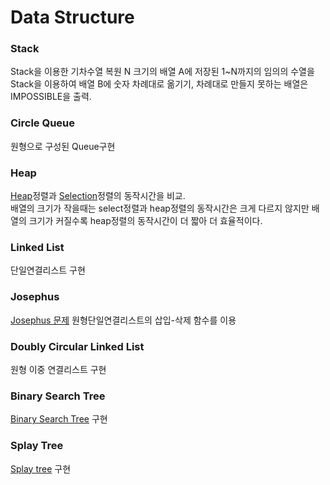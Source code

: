 
# Data Structure

### Stack  
Stack을 이용한 기차수열 복원
N 크기의 배열 A에 저장된 1~N까지의 임의의 수열을 Stack을 이용하여 배열 B에 숫자 차례대로 옮기기, 차례대로 만들지 못하는 배열은 IMPOSSIBLE을 출력.  

### Circle Queue  
원형으로 구성된 Queue구현  

### Heap
[Heap](https://ordo.tistory.com/88)정렬과 [Selection](https://gmlwjd9405.github.io/2018/05/06/algorithm-selection-sort.html)정렬의 동작시간을 비교.    
배열의 크기가 작을때는 select정렬과 heap정렬의 동작시간은 크게 다르지 않지만 배열의 크기가 커질수록 heap정렬의 동작시간이 더 짧아 더 효율적이다.  

### Linked List
단일연결리스트 구현  

### Josephus
[Josephus 문제](https://ko.wikipedia.org/wiki/%EC%9A%94%EC%84%B8%ED%91%B8%EC%8A%A4_%EB%AC%B8%EC%A0%9C) 원형단일연결리스트의 삽입-삭제 함수를 이용  

### Doubly Circular Linked List
원형 이중 연결리스트 구현  

### Binary Search Tree
[Binary Search Tree](https://mattlee.tistory.com/30
) 구현    

### Splay Tree
[Splay tree](https://box0830.tistory.com/147) 구현  